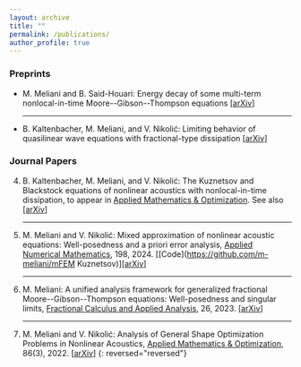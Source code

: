 ```yaml
---
layout: archive
title: ""
permalink: /publications/
author_profile: true
---
```

### Preprints
* M. Meliani and B. Said-Houari: Energy decay of some multi-term nonlocal-in-time Moore--Gibson--Thompson equations [[arXiv](https://arxiv.org/abs/2309.07750)]
	<hr>
* B. Kaltenbacher, M. Meliani, and V. Nikolić: Limiting behavior of quasilinear wave equations with fractional-type dissipation [[arXiv](https://arxiv.org/abs/2206.15245)]

### Journal Papers
4. B. Kaltenbacher, M. Meliani, and V. Nikolić: The Kuznetsov and Blackstock equations of nonlinear acoustics with nonlocal-in-time dissipation, to appear in [Applied Mathematics & Optimization](https://link.springer.com/journal/245). See also [[arXiv](https://arxiv.org/abs/2308.10580)]
	<hr>
3. M. Meliani and V. Nikolić: Mixed approximation of nonlinear acoustic equations: Well-posedness and a priori error analysis, [Applied Numerical Mathematics](https://doi.org/10.1016/j.apnum.2023.12.001), 198, 2024. [[Code](https://github.com/m-meliani/mFEM Kuznetsov)][[arXiv](https://arxiv.org/abs/2209.02737)]
	<hr>
2. M. Meliani: A unified analysis framework for generalized fractional Moore--Gibson--Thompson equations: Well-posedness and singular limits, [Fractional Calculus and Applied Analysis](https://doi.org/10.1007/s13540-023-00203-x), 26, 2023. [[arXiv](https://arxiv.org/abs/2206.15245)]
	<hr>
1. M. Meliani and V. Nikolić: Analysis of General Shape Optimization Problems in Nonlinear Acoustics, [Applied Mathematics & Optimization](https://doi.org/10.1007/s00245-022-09906-8), 86(3), 2022. [[arXiv](https://arxiv.org/abs/2108.08652)]
 {: reversed="reversed"}
 


